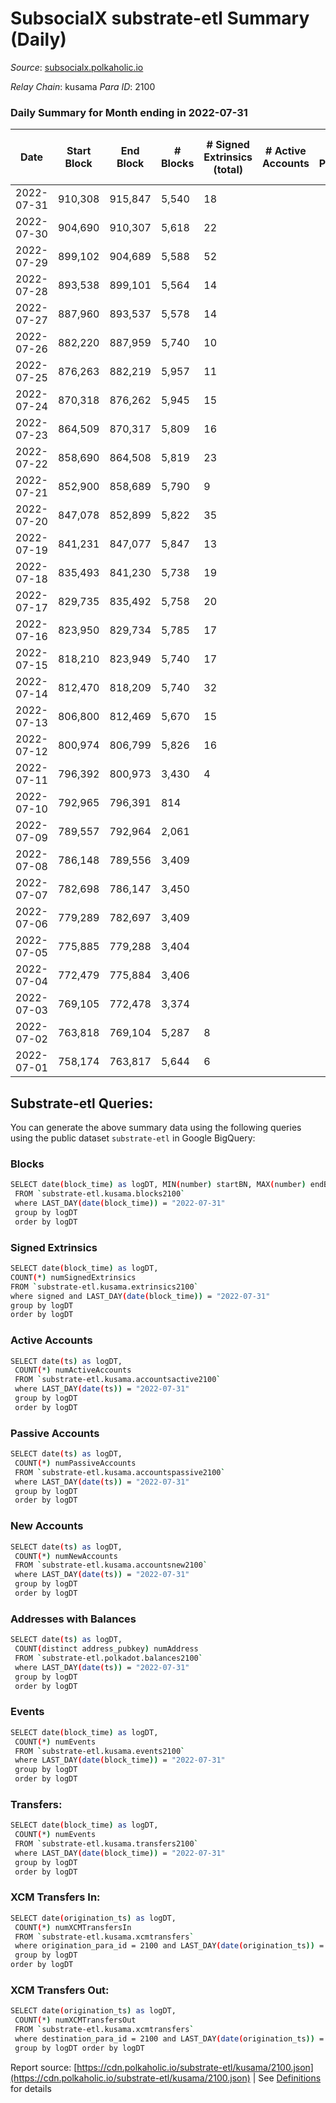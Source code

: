 # SubsocialX substrate-etl Summary (Daily)

_Source_: [subsocialx.polkaholic.io](https://subsocialx.polkaholic.io)

*Relay Chain*: kusama
*Para ID*: 2100



### Daily Summary for Month ending in 2022-07-31


| Date | Start Block | End Block | # Blocks | # Signed Extrinsics (total) | # Active Accounts | # Passive | # New | # Addresses with Balances | # Events | # Transfers | # XCM Transfers In | # XCM Transfers Out | Issues | 
| ---- | ----------- | --------- | -------- | --------------------------- | ----------------- | --------- | ----- | ------------------------- | -------- | ----------- | ------------------ | ------------------- | ------ |
| 2022-07-31 | 910,308 | 915,847 | 5,540 | 18 |  |  |  | 33,747 | 11,123 |   |   |   |  |
| 2022-07-30 | 904,690 | 910,307 | 5,618 | 22 |  |  |  |  | 11,298 |   |   |   |  |
| 2022-07-29 | 899,102 | 904,689 | 5,588 | 52 |  |  |  |  | 11,357 |   |   |   |  |
| 2022-07-28 | 893,538 | 899,101 | 5,564 | 14 |  |  |  |  | 11,163 |   |   |   |  |
| 2022-07-27 | 887,960 | 893,537 | 5,578 | 14 |  |  |  |  | 11,188 |   |   |   |  |
| 2022-07-26 | 882,220 | 887,959 | 5,740 | 10 |  |  |  |  | 11,503 |   |   |   |  |
| 2022-07-25 | 876,263 | 882,219 | 5,957 | 11 |  |  |  |  | 11,943 |   |   |   |  |
| 2022-07-24 | 870,318 | 876,262 | 5,945 | 15 |  |  |  |  | 11,929 |   |   |   |  |
| 2022-07-23 | 864,509 | 870,317 | 5,809 | 16 |  |  |  |  | 11,653 |   |   |   |  |
| 2022-07-22 | 858,690 | 864,508 | 5,819 | 23 |  |  |  |  | 11,691 |   |   |   |  |
| 2022-07-21 | 852,900 | 858,689 | 5,790 | 9 |  |  |  |  | 11,606 |   |   |   |  |
| 2022-07-20 | 847,078 | 852,899 | 5,822 | 35 |  |  |  |  | 11,745 |   |   |   |  |
| 2022-07-19 | 841,231 | 847,077 | 5,847 | 13 |  |  |  |  | 11,723 |   |   |   |  |
| 2022-07-18 | 835,493 | 841,230 | 5,738 | 19 |  |  |  |  | 11,517 |   |   |   |  |
| 2022-07-17 | 829,735 | 835,492 | 5,758 | 20 |  |  |  |  | 11,560 |   |   |   |  |
| 2022-07-16 | 823,950 | 829,734 | 5,785 | 17 |  |  |  |  | 11,607 |   |   |   |  |
| 2022-07-15 | 818,210 | 823,949 | 5,740 | 17 |  |  |  |  | 11,529 |   |   |   |  |
| 2022-07-14 | 812,470 | 818,209 | 5,740 | 32 |  |  |  |  | 11,551 |   |   |   |  |
| 2022-07-13 | 806,800 | 812,469 | 5,670 | 15 |  |  |  |  | 11,377 |   |   |   |  |
| 2022-07-12 | 800,974 | 806,799 | 5,826 | 16 |  |  |  |  | 11,694 |   |   |   |  |
| 2022-07-11 | 796,392 | 800,973 | 3,430 | 4 |  |  |  |  | 6,874 | 1  |   |   |  |
| 2022-07-10 | 792,965 | 796,391 | 814 |  |  |  |  |  | 1,629 |   |   |   |  |
| 2022-07-09 | 789,557 | 792,964 | 2,061 |  |  |  |  |  | 4,123 |   |   |   |  |
| 2022-07-08 | 786,148 | 789,556 | 3,409 |  |  |  |  |  | 6,820 |   |   |   |  |
| 2022-07-07 | 782,698 | 786,147 | 3,450 |  |  |  |  |  | 6,902 |   |   |   |  |
| 2022-07-06 | 779,289 | 782,697 | 3,409 |  |  |  |  |  | 6,820 |   |   |   |  |
| 2022-07-05 | 775,885 | 779,288 | 3,404 |  |  |  |  |  | 6,809 |   |   |   |  |
| 2022-07-04 | 772,479 | 775,884 | 3,406 |  |  |  |  |  | 6,814 |   |   |   |  |
| 2022-07-03 | 769,105 | 772,478 | 3,374 |  |  |  |  |  | 6,750 |   |   |   |  |
| 2022-07-02 | 763,818 | 769,104 | 5,287 | 8 |  |  |  |  | 10,597 |   |   |   |  |
| 2022-07-01 | 758,174 | 763,817 | 5,644 | 6 |  |  |  |  | 11,309 |   |   |   |  |

## Substrate-etl Queries:
You can generate the above summary data using the following queries using the public dataset `substrate-etl` in Google BigQuery:

### Blocks
```bash
SELECT date(block_time) as logDT, MIN(number) startBN, MAX(number) endBN, COUNT(*) numBlocks 
 FROM `substrate-etl.kusama.blocks2100`  
 where LAST_DAY(date(block_time)) = "2022-07-31" 
 group by logDT 
 order by logDT
```

### Signed Extrinsics
```bash
SELECT date(block_time) as logDT, 
COUNT(*) numSignedExtrinsics 
FROM `substrate-etl.kusama.extrinsics2100`  
where signed and LAST_DAY(date(block_time)) = "2022-07-31" 
group by logDT 
order by logDT
```

### Active Accounts
```bash
SELECT date(ts) as logDT, 
 COUNT(*) numActiveAccounts 
 FROM `substrate-etl.kusama.accountsactive2100` 
 where LAST_DAY(date(ts)) = "2022-07-31" 
 group by logDT 
 order by logDT
```

### Passive Accounts
```bash
SELECT date(ts) as logDT, 
 COUNT(*) numPassiveAccounts 
 FROM `substrate-etl.kusama.accountspassive2100` 
 where LAST_DAY(date(ts)) = "2022-07-31" 
 group by logDT 
 order by logDT
```

### New Accounts
```bash
SELECT date(ts) as logDT, 
 COUNT(*) numNewAccounts 
 FROM `substrate-etl.kusama.accountsnew2100` 
 where LAST_DAY(date(ts)) = "2022-07-31" 
 group by logDT
 order by logDT
```

### Addresses with Balances
```bash
SELECT date(ts) as logDT,
 COUNT(distinct address_pubkey) numAddress 
 FROM `substrate-etl.polkadot.balances2100` 
 where LAST_DAY(date(ts)) = "2022-07-31" 
 group by logDT 
 order by logDT
```

### Events
```bash
SELECT date(block_time) as logDT, 
 COUNT(*) numEvents 
 FROM `substrate-etl.kusama.events2100` 
 where LAST_DAY(date(block_time)) = "2022-07-31" 
 group by logDT 
 order by logDT
```

### Transfers:
```bash
SELECT date(block_time) as logDT, 
 COUNT(*) numEvents 
 FROM `substrate-etl.kusama.transfers2100` 
 where LAST_DAY(date(block_time)) = "2022-07-31" 
 group by logDT 
 order by logDT
```

### XCM Transfers In:
```bash
SELECT date(origination_ts) as logDT, 
 COUNT(*) numXCMTransfersIn 
 FROM `substrate-etl.kusama.xcmtransfers` 
 where origination_para_id = 2100 and LAST_DAY(date(origination_ts)) = "2022-07-31" 
 group by logDT 
order by logDT
```

### XCM Transfers Out:
```bash
SELECT date(origination_ts) as logDT, 
 COUNT(*) numXCMTransfersOut 
 FROM `substrate-etl.kusama.xcmtransfers` 
 where destination_para_id = 2100 and LAST_DAY(date(origination_ts)) = "2022-07-31" 
 group by logDT order by logDT
```


Report source: [https://cdn.polkaholic.io/substrate-etl/kusama/2100.json](https://cdn.polkaholic.io/substrate-etl/kusama/2100.json) | See [Definitions](/DEFINITIONS.md) for details
